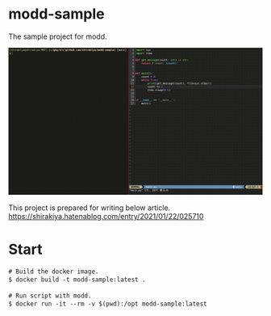 # modd-sample
The sample project for modd.  
  
![sample](https://raw.githubusercontent.com/shirakiya/modd-sample/main/docs/sample.gif)  
  
This project is prepared for writing below article.  
https://shirakiya.hatenablog.com/entry/2021/01/22/025710


# Start
```
# Build the docker image.
$ docker build -t modd-sample:latest .

# Run script with modd.
$ docker run -it --rm -v $(pwd):/opt modd-sample:latest
```
